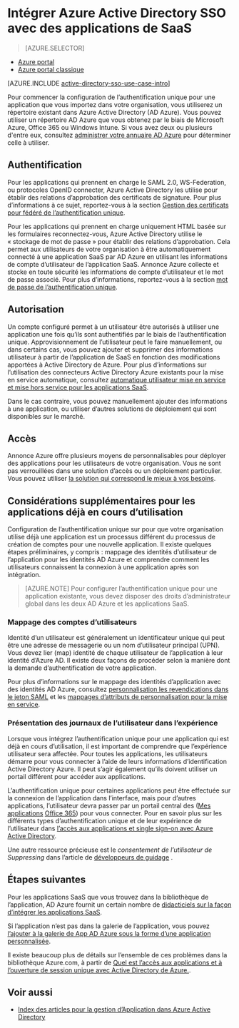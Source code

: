 <properties
    pageTitle="Intégrer Azure Active Directory SSO avec des applications de SaaS |  Microsoft Azure"
    description="Activer l’authentification d’ouverture de session unique et l’approvisionnement de gestion centralisée d’accès des applications SaaS dans Azure Active Directory de l’utilisateur. Vue d’ensemble de l’intégration Active Directory de Azure pour les applications SaaS."
    services="active-directory"
      keywords="intégrer les applications SaaS Azure AD"
    documentationCenter=""
    authors="curtand"
    manager="femila"
    editor=""/>

<tags
    ms.service="active-directory"
    ms.devlang="na"
    ms.topic="article"
    ms.tgt_pltfrm="na"
    ms.workload="identity"
    ms.date="09/30/2016"
    ms.author="curtand"/>

# <a name="integrate-azure-active-directory-single-sign-on-with-saas-apps"></a>Intégrer Azure Active Directory SSO avec des applications de SaaS  

> [AZURE.SELECTOR]
- [Azure portal](active-directory-enterprise-apps-manage-sso.md)
- [Azure portal classique](active-directory-sso-integrate-saas-apps.md)

[AZURE.INCLUDE [active-directory-sso-use-case-intro](../../includes/active-directory-sso-use-case-intro.md)]

Pour commencer la configuration de l’authentification unique pour une application que vous importez dans votre organisation, vous utiliserez un répertoire existant dans Azure Active Directory (AD Azure). Vous pouvez utiliser un répertoire AD Azure que vous obtenez par le biais de Microsoft Azure, Office 365 ou Windows Intune. Si vous avez deux ou plusieurs d'entre eux, consultez [administrer votre annuaire AD Azure](active-directory-administer.md) pour déterminer celle à utiliser.

## <a name="authentication"></a>Authentification

Pour les applications qui prennent en charge le SAML 2.0, WS-Federation, ou protocoles OpenID connecter, Azure Active Directory les utilise pour établir des relations d’approbation des certificats de signature. Pour plus d’informations à ce sujet, reportez-vous à la section [Gestion des certificats pour fédéré de l’authentification unique](active-directory-sso-certs.md).

Pour les applications qui prennent en charge uniquement HTML basée sur les formulaires reconnectez-vous, Azure Active Directory utilise le « stockage de mot de passe » pour établir des relations d’approbation. Cela permet aux utilisateurs de votre organisation à être automatiquement connecté à une application SaaS par AD Azure en utilisant les informations de compte d’utilisateur de l’application SaaS. Annonce Azure collecte et stocke en toute sécurité les informations de compte d’utilisateur et le mot de passe associé. Pour plus d’informations, reportez-vous à la section [mot de passe de l’authentification unique](active-directory-appssoaccess-whatis.md#password-based-single-sign-on).

## <a name="authorization"></a>Autorisation

Un compte configuré permet à un utilisateur être autorisés à utiliser une application une fois qu’ils sont authentifiés par le biais de l’authentification unique. Approvisionnement de l’utilisateur peut le faire manuellement, ou dans certains cas, vous pouvez ajouter et supprimer des informations utilisateur à partir de l’application de SaaS en fonction des modifications apportées à Active Directory de Azure. Pour plus d’informations sur l’utilisation des connecteurs Active Directory Azure existants pour la mise en service automatique, consultez [automatique utilisateur mise en service et mise hors service pour les applications SaaS](active-directory-saas-app-provisioning.md).

Dans le cas contraire, vous pouvez manuellement ajouter des informations à une application, ou utiliser d’autres solutions de déploiement qui sont disponibles sur le marché.

## <a name="access"></a>Accès

Annonce Azure offre plusieurs moyens de personnalisables pour déployer des applications pour les utilisateurs de votre organisation. Vous ne sont pas verrouillées dans une solution d’accès ou un déploiement particulier. Vous pouvez utiliser [la solution qui correspond le mieux à vos besoins](active-directory-appssoaccess-whatis.md#deploying-azure-ad-integrated-applications-to-users).

## <a name="additional-considerations-for-applications-already-in-use"></a>Considérations supplémentaires pour les applications déjà en cours d’utilisation

Configuration de l’authentification unique sur pour que votre organisation utilise déjà une application est un processus différent du processus de création de comptes pour une nouvelle application. Il existe quelques étapes préliminaires, y compris : mappage des identités d’utilisateur de l’application pour les identités AD Azure et comprendre comment les utilisateurs connaissent la connexion à une application après son intégration.

> [AZURE.NOTE] Pour configurer l’authentification unique pour une application existante, vous devez disposer des droits d’administrateur global dans les deux AD Azure et les applications SaaS.

### <a name="mapping-user-accounts"></a>Mappage des comptes d’utilisateurs

Identité d’un utilisateur est généralement un identificateur unique qui peut être une adresse de messagerie ou un nom d’utilisateur principal (UPN). Vous devez lier (map) identité de chaque utilisateur de l’application à leur identité d’Azure AD. Il existe deux façons de procéder selon la manière dont la demande d’authentification de votre application.

Pour plus d’informations sur le mappage des identités d’application avec des identités AD Azure, consultez [personnalisation les revendications dans le jeton SAML](http://social.technet.microsoft.com/wiki/contents/articles/31257.azure-active-directory-customizing-claims-issued-in-the-saml-token-for-pre-integrated-apps.aspx) et les [mappages d’attributs de personnalisation pour la mise en service](active-directory-saas-customizing-attribute-mappings.md).

### <a name="understanding-the-users-log-in-experience"></a>Présentation des journaux de l’utilisateur dans l’expérience

Lorsque vous intégrez l’authentification unique pour une application qui est déjà en cours d’utilisation, il est important de comprendre que l’expérience utilisateur sera affectée. Pour toutes les applications, les utilisateurs démarre pour vous connecter à l’aide de leurs informations d’identification Active Directory Azure. Il peut s’agir également qu’ils doivent utiliser un portail différent pour accéder aux applications.

L’authentification unique pour certaines applications peut être effectuée sur la connexion de l’application dans l’interface, mais pour d’autres applications, l’utilisateur devra passer par un portail central des ([Mes applications](http://myapps.microsoft.com) [Office 365](http://portal.office.com/myapps)) pour vous connecter. Pour en savoir plus sur les différents types d’authentification unique et de leur expérience de l’utilisateur dans [l’accès aux applications et single sign-on avec Azure Active Directory](active-directory-appssoaccess-whatis.md).

Une autre ressource précieuse est le *consentement de l’utilisateur de Suppressing* dans l’article de [développeurs de guidage](active-directory-applications-guiding-developers-for-lob-applications.md) .

## <a name="next-steps"></a>Étapes suivantes


Pour les applications SaaS que vous trouvez dans la bibliothèque de l’application, AD Azure fournit un certain nombre de [didacticiels sur la façon d’intégrer les applications SaaS](active-directory-saas-tutorial-list.md).

Si l’application n’est pas dans la galerie de l’application, vous pouvez [l’ajouter à la galerie de App AD Azure sous la forme d’une application personnalisée](http://blogs.technet.com/b/ad/archive/2015/06/17/bring-your-own-app-with-azure-ad-self-service-saml-configuration-gt-now-in-preview.aspx).

Il existe beaucoup plus de détails sur l’ensemble de ces problèmes dans la bibliothèque Azure.com, à partir de [Quel est l’accès aux applications et à l’ouverture de session unique avec Active Directory de Azure.](active-directory-appssoaccess-whatis.md).

## <a name="see-also"></a>Voir aussi

- [Index des articles pour la gestion d’Application dans Azure Active Directory](active-directory-apps-index.md)
